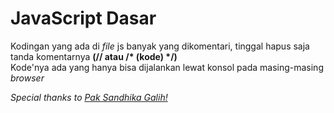 # JavaScript Dasar

Kodingan yang ada di <i>file</i> js banyak yang dikomentari, tinggal hapus saja tanda komentarnya <b>(// atau /* (kode) */)</b>
<br>Kode'nya ada yang hanya bisa dijalankan lewat konsol pada masing-masing <i>browser</i><br>

<i>Special thanks to <a href="https://www.youtube.com/watch?v=JtESnohPUIw&list=PLFIM0718LjIWXagluzROrA-iBY9eeUt4w&index=44">Pak Sandhika Galih!</i></a>
